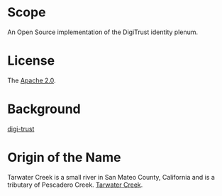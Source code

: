 # Scope

An Open Source implementation of the DigiTrust identity plenum.

# License

The [Apache 2.0](https://git.ouroath.com/tunitas/tarwater/blob/master/LICENSE).

# Background

[digi-trust](https://github.com/digi-trust)
 
# Origin of the Name

Tarwater Creek is a small river in San Mateo County, California and is a tributary of Pescadero Creek.
[Tarwater Creek](https://en.wikipedia.org/wiki/Tarwater_Creek).
